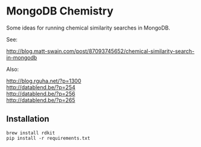 # MongoDB Chemistry

Some ideas for running chemical similarity searches in MongoDB.

See:

http://blog.matt-swain.com/post/87093745652/chemical-similarity-search-in-mongodb

Also:

http://blog.rguha.net/?p=1300  
http://datablend.be/?p=254  
http://datablend.be/?p=256  
http://datablend.be/?p=265


## Installation

    brew install rdkit
    pip install -r requirements.txt
    
